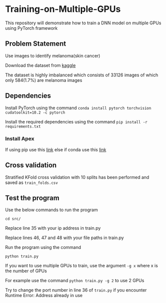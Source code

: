 # Training-on-Multiple-GPUs
This repository will demonstrate how to train a DNN model on multiple GPUs using PyTorch framework

## Problem Statement

Use images to identify melanoma(skin cancer)

Download the dataset from [kaggle](https://www.kaggle.com/c/siim-isic-melanoma-classification/discussion/164092)

The dataset is highly imbalanced which consists of 33126 images of which only 584(1.7%) are melanoma images

## Dependencies

Install PyTorch using the command `conda install pytorch torchvision cudatoolkit=10.2 -c pytorch`

Install the required dependencies using the command `pip install -r requirements.txt`

### Install Apex 
If using pip use this [link](https://github.com/NVIDIA/apex) else if conda use this [link](https://anaconda.org/conda-forge/nvidia-apex)

## Cross validation

Stratified KFold cross validation with 10 splits has been performed and saved as `train_folds.csv`

## Test the program

Use the below commands to run the program

`cd src/`

Replace line 35 with your ip address in train.py 

Replace lines 46, 47 and 48 with your file paths in train.py

Run the program using the command

`python train.py`

If you want to use multiple GPUs to train, use the argument `-g x` where x is the number of GPUs

For example use the command `python train.py -g 2` to use 2 GPUs

Try to change the port number in line 36 of `train.py` if you encounter Runtime Error: Address already in use
